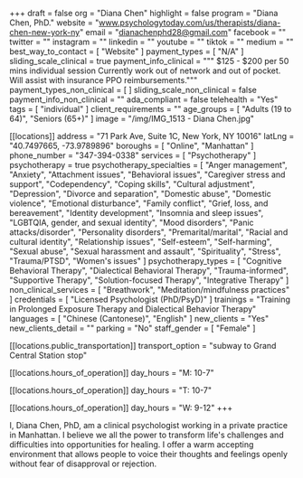 +++
draft = false
org = "Diana Chen"
highlight = false
program = "Diana Chen, PhD."
website = "www.psychologytoday.com/us/therapists/diana-chen-new-york-ny"
email = "dianachenphd28@gmail.com"
facebook = ""
twitter = ""
instagram = ""
linkedin = ""
youtube = ""
tiktok = ""
medium = ""
best_way_to_contact = [ "Website" ]
payment_types = [ "N/A" ]
sliding_scale_clinical = true
payment_info_clinical = """
$125 - $200 per 50 mins individual session
Currently work out of network and out of pocket. Will assist with insurance PPO reimbursements."""
payment_types_non_clinical = [ ]
sliding_scale_non_clinical = false
payment_info_non_clinical = ""
ada_compliant = false
telehealth = "Yes"
tags = [ "individual" ]
client_requirements = ""
age_groups = [ "Adults (19 to 64)", "Seniors (65+)" ]
image = "/img/IMG_1513 - Diana Chen.jpg"

[[locations]]
address = "71 Park Ave, Suite 1C, New York, NY 10016"
latLng = "40.7497665, -73.9789896"
boroughs = [ "Online", "Manhattan" ]
phone_number = "347-394-0338"
services = [ "Psychotherapy" ]
psychotherapy = true
psychotherapy_specialties = [
  "Anger management",
  "Anxiety",
  "Attachment issues",
  "Behavioral issues",
  "Caregiver stress and support",
  "Codependency",
  "Coping skills",
  "Cultural adjustment",
  "Depression",
  "Divorce and separation",
  "Domestic abuse",
  "Domestic violence",
  "Emotional disturbance",
  "Family conflict",
  "Grief, loss, and bereavement",
  "Identity development",
  "Insomnia and sleep issues",
  "LGBTQIA, gender, and sexual identity",
  "Mood disorders",
  "Panic attacks/disorder",
  "Personality disorders",
  "Premarital/marital",
  "Racial and cultural identity",
  "Relationship issues",
  "Self-esteem",
  "Self-harming",
  "Sexual abuse",
  "Sexual harassment and assault",
  "Spirituality",
  "Stress",
  "Trauma/PTSD",
  "Women's issues"
]
psychotherapy_types = [
  "Cognitive Behavioral Therapy",
  "Dialectical Behavioral Therapy",
  "Trauma-informed",
  "Supportive Therapy",
  "Solution-focused Therapy",
  "Integrative Therapy"
]
non_clinical_services = [ "Breathwork", "Meditation/mindfulness practices" ]
credentials = [ "Licensed Psychologist (PhD/PsyD)" ]
trainings = "Training in Prolonged Exposure Therapy and Dialectical Behavior Therapy"
languages = [ "Chinese (Cantonese)", "English" ]
new_clients = "Yes"
new_clients_detail = ""
parking = "No"
staff_gender = [ "Female" ]

  [[locations.public_transportation]]
  transport_option = "subway to Grand Central Station stop"

  [[locations.hours_of_operation]]
  day_hours = "M: 10-7"

  [[locations.hours_of_operation]]
  day_hours = "T: 10-7"

  [[locations.hours_of_operation]]
  day_hours = "W: 9-12"
+++


I, Diana Chen, PhD, am a clinical psychologist working in a private practice in Manhattan. I believe we all the power to transform life's challenges and difficulties into opportunities for healing. I offer a warm accepting environment that allows people to voice their thoughts and feelings openly without fear of disapproval or rejection. 
